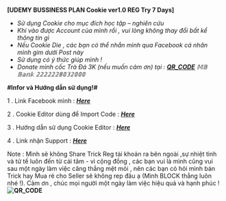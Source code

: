 **[UDEMY BUSSINESS PLAN Cookie ver1.0 REG Try 7 Days]** 

- *Sử dụng Cookie cho mục đích học tập – nghiên cứu*
- *Khi vào được Account của mình rồi , vui lòng không thay đổi bất kể thông tin gì* 
- *Nếu Cookie Die , các bạn có thể nhắn mình qua Facebook cá nhân mình gim dưới Post này*
- *Sử dụng có ý thức giúp mình !*
- *Donate mình cốc Trà Đá 3K (nếu muốn cảm ơn) tại : [***QR_CODE***](https://www.facebook.com/stories/589846576387529/?source=profile_highlight&view_single=false) 𝕄𝔹 𝔹𝕒𝕟𝕜 𝟚𝟚𝟚𝟚𝟚𝟚𝟠𝟘𝟛𝟚𝟘𝟘𝟘*

**#Infor và Hướng dẫn sử dụng!#**

1 . Link Facebook mình : [***Here***](https://www.facebook.com/N.V.D.283/)

2 . Cookie Editor dùng để Import Code : [***Here***](https://chrome.google.com/webstore/detail/cookie-editor/hlkenndednhfkekhgcdicdfddnkalmdm)

3 . Hướng dẫn sử dụng Cookie Editor : [***Here***](https://youtu.be/IUCZX0dzrN4)

4 . Link nhận Support : [***Here***](https://www.facebook.com/photo?fbid=3330306193873101&set=a.1387699194800487)

Note : Mình sẽ không Share Trick Reg tài khoản ra bên ngoài ,sự nhiệt tình và tử tế luôn đến từ cái tâm - vì cộng đồng , các bạn vui là mình cũng vui sau một ngày làm việc căng thẳng mệt mỏi ,  nên các bạn có hỏi mình bán Trick hay Mua rẻ cho Seller sẽ không rep đâu ạ (Mình BLOCK thẳng luôn nhé !). Cảm ơn , chúc mọi người một ngày làm việc hiệu quả và hạnh phúc !
**![QR_CODE](https://user-images.githubusercontent.com/24869201/224573611-c0e940f5-715b-4b89-be59-955a05bee127.png)**

